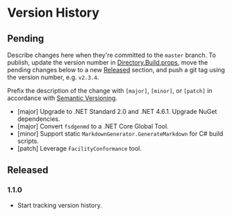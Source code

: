 # Version History

## Pending

Describe changes here when they're committed to the `master` branch. To publish, update the version number in [Directory.Build.props](src/Directory.Build.props), move the pending changes below to a new [Released](#released) section, and push a git tag using the version number, e.g. `v2.3.4`.

Prefix the description of the change with `[major]`, `[minor]`, or `[patch]` in accordance with [Semantic Versioning](https://semver.org/).

* [major] Upgrade to .NET Standard 2.0 and .NET 4.6.1. Upgrade NuGet dependencies.
* [major] Convert `fsdgenmd` to a .NET Core Global Tool.
* [minor] Support static `MarkdownGenerator.GenerateMarkdown` for C# build scripts.
* [patch] Leverage `FacilityConformance` tool.

## Released

### 1.1.0

* Start tracking version history.
